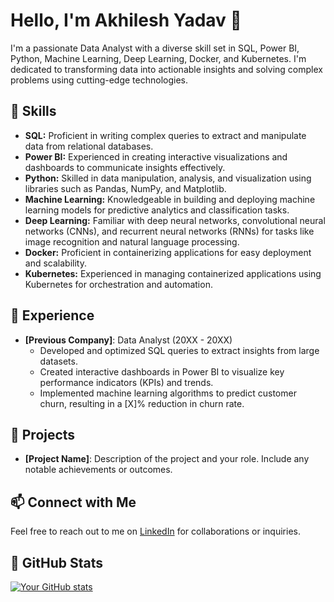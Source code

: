 # Hello, I'm Akhilesh Yadav 👋

I'm a passionate Data Analyst with a diverse skill set in SQL, Power BI, Python, Machine Learning, Deep Learning, Docker, and Kubernetes. I'm dedicated to transforming data into actionable insights and solving complex problems using cutting-edge technologies.

## 🚀 Skills

- **SQL:** Proficient in writing complex queries to extract and manipulate data from relational databases.
- **Power BI:** Experienced in creating interactive visualizations and dashboards to communicate insights effectively.
- **Python:** Skilled in data manipulation, analysis, and visualization using libraries such as Pandas, NumPy, and Matplotlib.
- **Machine Learning:** Knowledgeable in building and deploying machine learning models for predictive analytics and classification tasks.
- **Deep Learning:** Familiar with deep neural networks, convolutional neural networks (CNNs), and recurrent neural networks (RNNs) for tasks like image recognition and natural language processing.
- **Docker:** Proficient in containerizing applications for easy deployment and scalability.
- **Kubernetes:** Experienced in managing containerized applications using Kubernetes for orchestration and automation.

## 💼 Experience

- **[Previous Company]**: Data Analyst (20XX - 20XX)
  - Developed and optimized SQL queries to extract insights from large datasets.
  - Created interactive dashboards in Power BI to visualize key performance indicators (KPIs) and trends.
  - Implemented machine learning algorithms to predict customer churn, resulting in a [X]% reduction in churn rate.

## 🌱 Projects

- **[Project Name]**: Description of the project and your role. Include any notable achievements or outcomes.

## 📫 Connect with Me

Feel free to reach out to me on [LinkedIn](https://www.linkedin.com/in/your-profile/) for collaborations or inquiries.

## 🚧 GitHub Stats

[![Your GitHub stats](https://github-readme-stats.vercel.app/api?username=your-username&show_icons=true&theme=radical)](https://github.com/your-username)

